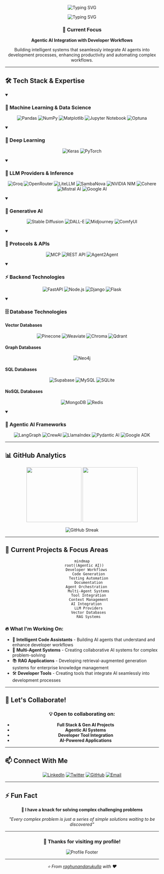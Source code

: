 <div align="center">

![Typing SVG](https://readme-typing-svg.demolab.com?font=Fira+Code\&size=35\&pause=1000\&color=00D9FF\&center=true\&vCenter=true\&width=800\&lines=%F0%9F%91%8B+Hi+there%2C+I'm+Raghu+Nandan+Erukulla!)

</div>

<div align="center">

![Typing SVG](https://readme-typing-svg.demolab.com?font=Fira+Code\&size=30\&pause=1000\&color=00D9FF\&center=true\&vCenter=true\&width=600\&lines=Generative+AI+Developer;Agentic+AI+Specialist;Full+Stack+Developer;AI+Integration+Expert)

</div>

<div align="center">

### 🎯 Current Focus

**Agentic AI Integration with Developer Workflows**

Building intelligent systems that seamlessly integrate AI agents into development processes, enhancing productivity and automating complex workflows.

</div>

---

## 🛠️ Tech Stack & Expertise

<details open>
<summary><h3>🤖 Machine Learning & Data Science</h3></summary>

<div align="center">

![Pandas](https://img.shields.io/badge/pandas-%23150458.svg?style=for-the-badge\&logo=pandas\&logoColor=white)
![NumPy](https://img.shields.io/badge/numpy-%23013243.svg?style=for-the-badge\&logo=numpy\&logoColor=white)
![Matplotlib](https://img.shields.io/badge/Matplotlib-%23ffffff.svg?style=for-the-badge\&logo=Matplotlib\&logoColor=black)
![Jupyter Notebook](https://img.shields.io/badge/jupyter-%23FA0F00.svg?style=for-the-badge\&logo=jupyter\&logoColor=white)
![Optuna](https://img.shields.io/badge/Optuna-3776AB?style=for-the-badge\&logo=python\&logoColor=white)

</div>
</details>

<details open>
<summary><h3>🧠 Deep Learning</h3></summary>

<div align="center">

![Keras](https://img.shields.io/badge/Keras-%23D00000.svg?style=for-the-badge\&logo=Keras\&logoColor=white)
![PyTorch](https://img.shields.io/badge/PyTorch-%23EE4C2C.svg?style=for-the-badge\&logo=PyTorch\&logoColor=white)

</div>
</details>

<details open>
<summary><h3>🤖 LLM Providers & Inference</h3></summary>

<div align="center">

![Groq](https://img.shields.io/badge/Groq-FF6B35?style=for-the-badge\&logo=groq\&logoColor=white)
![OpenRouter](https://img.shields.io/badge/OpenRouter-1E40AF?style=for-the-badge\&logo=openai\&logoColor=white)
![LiteLLM](https://img.shields.io/badge/LiteLLM-000000?style=for-the-badge\&logo=lightning\&logoColor=white)
![SambaNova](https://img.shields.io/badge/SambaNova-FF6B6B?style=for-the-badge\&logo=nvidia\&logoColor=white)
![NVIDIA NIM](https://img.shields.io/badge/NVIDIA_NIM-76B900?style=for-the-badge\&logo=nvidia\&logoColor=white)
![Cohere](https://img.shields.io/badge/Cohere-39457E?style=for-the-badge\&logo=cohere\&logoColor=white)
![Mistral AI](https://img.shields.io/badge/Mistral_AI-FF7000?style=for-the-badge\&logo=mistral\&logoColor=white)
![Google AI](https://img.shields.io/badge/Google_AI-4285F4?style=for-the-badge\&logo=google\&logoColor=white)

</div>
</details>

<details open>
<summary><h3>🎨 Generative AI</h3></summary>

<div align="center">

![Stable Diffusion](https://img.shields.io/badge/Stable_Diffusion-FF6B6B?style=for-the-badge\&logo=stability-ai\&logoColor=white)
![DALL-E](https://img.shields.io/badge/DALL--E-412991?style=for-the-badge\&logo=openai\&logoColor=white)
![Midjourney](https://img.shields.io/badge/Midjourney-5865F2?style=for-the-badge\&logo=discord\&logoColor=white)
![ComfyUI](https://img.shields.io/badge/ComfyUI-4CAF50?style=for-the-badge\&logo=ui\&logoColor=white)

</div>
</details>

<details open>
<summary><h3>🔗 Protocols & APIs</h3></summary>

<div align="center">

![MCP](https://img.shields.io/badge/Model_Context_Protocol-E10098?style=for-the-badge\&logo=protocol\&logoColor=white)
![REST API](https://img.shields.io/badge/REST_API-61DAFB?style=for-the-badge\&logo=api\&logoColor=white)
![Agent2Agent](https://img.shields.io/badge/Agent2Agent-010101?style=for-the-badge\&logo=network\&logoColor=white)

</div>
</details>

<details open>
<summary><h3>⚡ Backend Technologies</h3></summary>

<div align="center">

![FastAPI](https://img.shields.io/badge/FastAPI-005571?style=for-the-badge\&logo=fastapi)
![Node.js](https://img.shields.io/badge/node.js-6DA55F?style=for-the-badge\&logo=node.js\&logoColor=white)
![Django](https://img.shields.io/badge/django-%23092E20.svg?style=for-the-badge\&logo=django\&logoColor=white)
![Flask](https://img.shields.io/badge/flask-%23000.svg?style=for-the-badge\&logo=flask\&logoColor=white)

</div>
</details>

<details open>
<summary><h3>🗄️ Database Technologies</h3></summary>

#### Vector Databases

<div align="center">

![Pinecone](https://img.shields.io/badge/Pinecone-7C3AED?style=for-the-badge\&logo=pinecone\&logoColor=white)
![Weaviate](https://img.shields.io/badge/Weaviate-FA4D56?style=for-the-badge\&logo=weaviate\&logoColor=white)
![Chroma](https://img.shields.io/badge/Chroma-FF6B6B?style=for-the-badge\&logo=chroma\&logoColor=white)
![Qdrant](https://img.shields.io/badge/Qdrant-FF6B35?style=for-the-badge\&logo=qdrant\&logoColor=white)

</div>

#### Graph Databases

<div align="center">

![Neo4j](https://img.shields.io/badge/Neo4j-008CC1?style=for-the-badge\&logo=neo4j\&logoColor=white)

</div>

#### SQL Databases

<div align="center">

![Supabase](https://img.shields.io/badge/Supabase-3ECF8E?style=for-the-badge\&logo=supabase\&logoColor=white)
![MySQL](https://img.shields.io/badge/mysql-%2300f.svg?style=for-the-badge\&logo=mysql\&logoColor=white)
![SQLite](https://img.shields.io/badge/sqlite-%2307405e.svg?style=for-the-badge\&logo=sqlite\&logoColor=white)

</div>

#### NoSQL Databases

<div align="center">

![MongoDB](https://img.shields.io/badge/MongoDB-%234ea94b.svg?style=for-the-badge\&logo=mongodb\&logoColor=white)
![Redis](https://img.shields.io/badge/redis-%23DD0031.svg?style=for-the-badge\&logo=redis\&logoColor=white)

</div>
</details>

<details open>
<summary><h3>🤖 Agentic AI Frameworks</h3></summary>

<div align="center">

![LangGraph](https://img.shields.io/badge/LangGraph-F5A623?style=for-the-badge\&logo=langchain\&logoColor=white)
![CrewAI](https://img.shields.io/badge/CrewAI-4F46E5?style=for-the-badge\&logo=crew\&logoColor=white)
![LlamaIndex](https://img.shields.io/badge/LlamaIndex-FFB300?style=for-the-badge\&logo=llama\&logoColor=white)
![Pydantic AI](https://img.shields.io/badge/Pydantic_AI-0D9488?style=for-the-badge\&logo=pydantic\&logoColor=white)
![Google ADK](https://img.shields.io/badge/Google_ADK-4285F4?style=for-the-badge\&logo=google\&logoColor=white)

</div>
</details>

---

## 📊 GitHub Analytics

<div align="center">

<img height="180em" src="https://github-readme-stats.vercel.app/api?username=raghunandarukulla&show_icons=true&theme=tokyonight&include_all_commits=true&count_private=true"/>
<img height="180em" src="https://github-readme-stats.vercel.app/api/top-langs/?username=raghunandarukulla&layout=compact&langs_count=8&theme=tokyonight"/>

</div>

<div align="center">

![GitHub Streak](https://github-readme-streak-stats.herokuapp.com/?user=raghunandarukulla\&theme=tokyonight)

</div>

---

## 🎯 Current Projects & Focus Areas

<div align="center">

```mermaid
mindmap
  root((Agentic AI))
    Developer Workflows
      Code Generation
      Testing Automation
      Documentation
    Agent Orchestration
      Multi-Agent Systems
      Tool Integration
      Context Management
    AI Integration
      LLM Providers
      Vector Databases
      RAG Systems
```

</div>

### 🔥 What I'm Working On:

* 🤖 **Intelligent Code Assistants** - Building AI agents that understand and enhance developer workflows
* 🔄 **Multi-Agent Systems** - Creating collaborative AI systems for complex problem-solving
* 📚 **RAG Applications** - Developing retrieval-augmented generation systems for enterprise knowledge management
* 🛠️ **Developer Tools** - Creating tools that integrate AI seamlessly into development processes

---

## 🤝 Let's Collaborate!

<div align="center">

### 💡 Open to collaborating on:

* **Full Stack & Gen AI Projects**
* **Agentic AI Systems**
* **Developer Tool Integration**
* **AI-Powered Applications**

</div>

---

## 📫 Connect With Me

<div align="center">

[![LinkedIn](https://img.shields.io/badge/LinkedIn-0077B5?style=for-the-badge\&logo=linkedin\&logoColor=white)](https://linkedin.com/in/raghunandarukulla)
[![Twitter](https://img.shields.io/badge/Twitter-1DA1F2?style=for-the-badge\&logo=twitter\&logoColor=white)](https://twitter.com/raghunandarukulla)
[![GitHub](https://img.shields.io/badge/GitHub-100000?style=for-the-badge\&logo=github\&logoColor=white)](https://github.com/raghunandarukulla)
[![Email](https://img.shields.io/badge/Email-D14836?style=for-the-badge\&logo=gmail\&logoColor=white)](mailto:raghunandarukulla@gmail.com)

</div>

---

## ⚡ Fun Fact

<div align="center">

**🧩 I have a knack for solving complex challenging problems**

*"Every complex problem is just a series of simple solutions waiting to be discovered"*

</div>

---

<div align="center">

### 🙏 Thanks for visiting my profile!

![Profile Footer](https://capsule-render.vercel.app/api?type=waving\&color=gradient\&height=100\&section=footer\&text=Happy%20Coding!\&fontSize=16\&fontColor=fff)

</div>

---

<div align="center">
  <i>⭐ From <a href="https://github.com/raghunandarukulla">raghunandarukulla</a> with ❤️</i>
</div>
